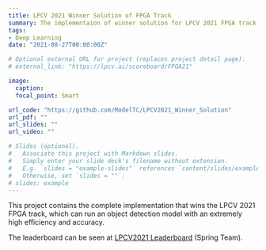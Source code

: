 ```yaml
---
title: LPCV 2021 Winner Solution of FPGA Track
summary: The implementaion of winner solution for LPCV 2021 FPGA track
tags:
- Deep Learning
date: "2021-08-27T00:00:00Z"

# Optional external URL for project (replaces project detail page).
# external_link: "https://lpcv.ai/scoreboard/FPGA21"

image:
  caption: 
  focal_point: Smart

url_code: "https://github.com/ModelTC/LPCV2021_Winner_Solution"
url_pdf: ""
url_slides: ""
url_video: ""

# Slides (optional).
#   Associate this project with Markdown slides.
#   Simply enter your slide deck's filename without extension.
#   E.g. `slides = "example-slides"` references `content/slides/example-slides.md`.
#   Otherwise, set `slides = ""`.
# slides: example
---
```


This project contains the complete implementation that wins the LPCV 2021 FPGA track, which can run an object detection model with an extremely high efficiency and accuracy.

The leaderboard can be seen at [LPCV2021 Leaderboard](https://lpcv.ai/scoreboard/FPGA21) (Spring Team).
